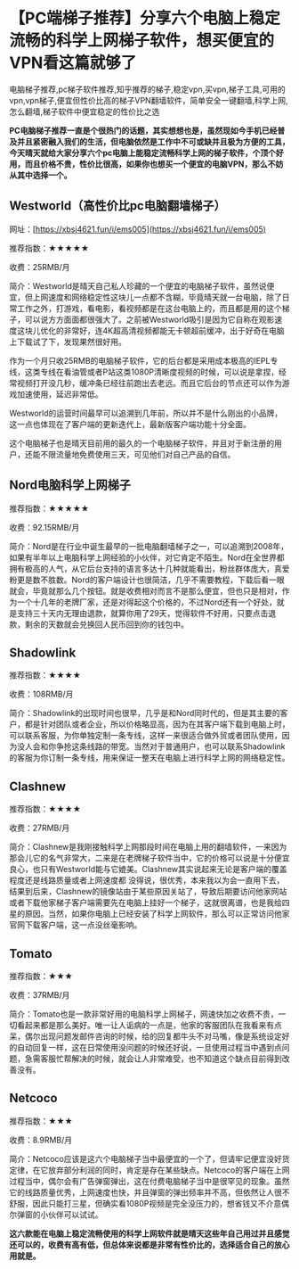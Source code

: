 # 【PC端梯子推荐】分享六个电脑上稳定流畅的科学上网梯子软件，想买便宜的VPN看这篇就够了
电脑梯子推荐,pc梯子软件推荐,知乎推荐的梯子,稳定vpn,买vpn,梯子工具,可用的vpn,vpn梯子,便宜但性价比高的梯子VPN翻墙软件，简单安全一键翻墙,科学上网,怎么翻墙,梯子软件中便宜稳定的性价比之选

**PC电脑梯子推荐一直是个很热门的话题，其实想想也是，虽然现如今手机已经普及并且紧密融入我们的生活，但电脑依然是工作中不可或缺并且极为方便的工具，今天晴天就给大家分享六个pc电脑上能稳定流畅科学上网的梯子软件，个顶个好用，而且价格不贵，性价比很高，如果你也想买一个便宜的电脑VPN，那么不妨从其中选择一个。**

## Westworld（高性价比pc电脑翻墙梯子）

网址：[https://xbsj4621.fun/i/ems005](https://xbsj4621.fun/i/ems005)

推荐指数：★★★★★

收费：25RMB/月

简介：Westworld是晴天自己私人珍藏的一个便宜的电脑梯子软件，虽然说便宜，但上网速度和网络稳定性这块儿一点都不含糊，毕竟晴天就一台电脑，除了日常工作之外，打游戏，看电影，看视频都是在这台电脑上的，而且都是用的这个梯子，可以说方方面面都很强大了。之前被Westworld吸引是因为它自称在观影速度这块儿优化的非常好，连4K超高清视频都能无卡顿超前缓冲，出于好奇在电脑上下载试了下，发现果然很好用。

作为一个月只收25RMB的电脑梯子软件，它的后台都是采用成本极高的IEPL专线，这类专线在看油管或者P站这类1080P清晰度视频的时候，可以说是拿捏，经常视频打开没几秒，缓冲条已经往前跑出去老远。而且它后台的节点还可以作为游戏加速使用，延迟非常低。

Westworld的运营时间最早可以追溯到几年前，所以并不是什么刚出的小品牌，这一点也体现在了客户端的更新迭代上，最新版客户端功能十分全面。

这个电脑梯子也是晴天目前用的最久的一个电脑梯子软件，并且对于新注册的用户，还能不限流量地免费使用三天，可见他们对自己产品的自信。

## Nord电脑科学上网梯子

推荐指数：★★★★★

收费：92.15RMB/月

简介：Nord是在行业中诞生最早的一批电脑翻墙梯子之一，可以追溯到2008年，如果有半年以上电脑科学上网经验的小伙伴，对它肯定不陌生。Nord在全世界都拥有极高的人气，从它后台支持的语言多达十几种就能看出，粉丝群体庞大，真爱粉更是数不胜数。Nord的客户端设计也很简洁，几乎不需要教程，下载后看一眼就会，毕竟就那么几个按钮。就是收费相对而言不是那么便宜，但也只是相对，作为一个十几年的老牌厂家，还是对得起这个价格的，不过Nord还有一个好处，就是支持三十天内无理由退款，就算你用了29天，觉得软件不好用，只要点击退款，剩余的天数就会兑换回人民币回到你的钱包中。

## Shadowlink

推荐指数：★★★★

收费：108RMB/月

简介：Shadowlink的出现时间也很早，几乎是和Nord同时代的，但是其主要的客户，都是针对团队或者企业，所以价格略显高，因为在其客户端下载到电脑上时，可以联系客服，为你单独定制一条专线，这样一来很适合做外贸或者团队使用，因为没人会和你争抢这条线路的带宽。当然对于普通用户，也可以联系Shadowlink的客服为你订制一条专线，用来保证一整天在电脑上进行科学上网的网络稳定性。

## Clashnew

推荐指数：★★★★

收费：27RMB/月

简介：Clashnew是我刚接触科学上网那段时间在电脑上用的翻墙软件，一来因为那会儿它的名气非常大，二来是在老牌梯子软件当中，它的价格可以说是十分便宜良心，也只有Westworld能与它媲美。Clashnew其实说起来无论是客户端的覆盖程度还是线路质量或者上网速度都 没得说，很优秀，本来我以为会一直用下去，结果到后来，Clashnew的镜像站由于某些原因关站了，导致后期要访问他家网站或者下载他家梯子客户端需要先在电脑上挂好一个梯子，这就很离谱，也是我给四星的原因。当然，如果你电脑上已经安装了科学上网软件，那么可以正常访问他家官网下载客户端，这一点没丝毫影响。

## Tomato

推荐指数：★★★

收费：37RMB/月

简介：Tomato也是一款非常好用的电脑科学上网梯子，网速快加之收费不贵，一切看起来都是那么美好。唯一让人诟病的一点是，他家的客服团队在我看来有点呆，偶尔出现问题发邮件咨询的时候，给的回复都牛头不对马嘴，像是系统设定好的自动回复一样，这在日常使用没问题的时候还好说，一旦使用过程当中遇到点问题，急需客服忙帮解决的时候，就会让人非常难受，也不知道这个缺点目前得到改善没有。

## Netcoco

推荐指数：★★★

收费：8.9RMB/月

简介：Netcoco应该是这六个电脑梯子当中最便宜的一个了，但请牢记便宜没好货定律，在它放弃部分利润的同时，肯定是存在某些缺点。Netcoco的客户端在上网过程当中，偶尔会有广告弹窗弹出，这在付费电脑梯子当中是很罕见的现象。虽然它的线路质量优秀，上网速度也快，并且弹窗的弹出频率并不高，但依然让人很不舒服，因此只能打三星，但确实看1080P视频是完全没压力的，想省钱又不介意偶尔弹窗的小伙伴可以试试。

**这六款能在电脑上稳定流畅使用的科学上网软件就是晴天这些年自己用过并且感觉还可以的，收费有高有低，但总体来说都是非常有性价比的，选择适合自己的放心用就是。**
